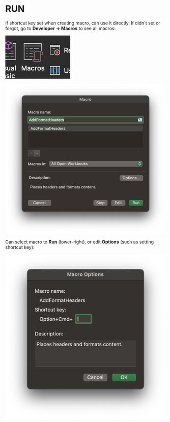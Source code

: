 # RUN

If shortcut key set when creating macro, can use it directly. If didn't set or forgot, go to **Developer &rarr; Macros** to see all macros:

![Macros button](/assets/macro/macros-button.png)

![Macro list](/assets/macro/macro-list.png)

Can select macro to **Run** (lower-right), or edit **Options** (such as setting shortcut key):

![Macro options](/assets/macro/macro-options.png)
